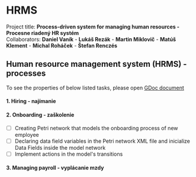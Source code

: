 # HRMS
Project title: __Process-driven system for managing human resources - Procesne riadený HR systém__   
Collaborators: __Daniel Vaník__ - __Lukáš Rezák__ - __Martin Miklovič__ - __Matúš Klement__ - __Michal Roháček__ - __Štefan Renczés__
## Human resource management system (HRMS) - processes
To see the properties of below listed tasks, please open [GDoc document](https://docs.google.com/document/d/14yub62YSiGZCpk55JmFUyoD_oSZPqhp3zNHsHkR1veI/edit#)
#### 1. Hiring - najímanie
#### 2. Onboarding - zaškolenie
   - [ ] Creating Petri network that models the onboarding process of new employee
   - [ ] Declaring data field variables in the Petri network XML file and inicialize 
         Data Fields inside the model network
   - [ ] Implement actions in the model's transitions
#### 3. Managing payroll - vyplácanie mzdy
